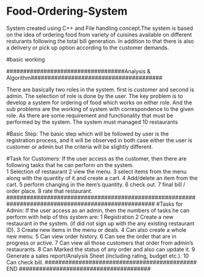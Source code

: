 # Food-Ordering-System
System created using C++ and File handling concept.The system is based on the idea of ordering food from variety of cuisines available on different resturants  following the total bill generation.  In addition to that there is also a delivery or pick up option according to the customer demands.


#basic working

 ###################################Analysis & Algorithm#######################################
                           
There are basically two roles in the system. first is customer and second is admin. The selection of role is done by the user. The key problem is to develop a system for ordering of food which works on either role. And the sub problems are the working of system with correspondence to the given role.  As there are some requirement and functionality that must be performed by the system. The   system must managed 10 restaurants 

#Basic Step:
The basic step which will be followed by user is the registration process, and it will be observed in both case either the user is customer or admin but the criteria will be slightly different.

   #Task for Customers:
      If the user access as the customer, then there are following tasks that he can perform on the system.  
        1	Selection of restaurant
        2	view the menu.
        3	select items from the menu along with the quantity of it and create a cart. 
        4	Add/delete an item from the cart.
        5	perform changing in the item’s quantity.
        6	check out.
        7	final bill / order place.
        8	rate that restaurant.
        ####################################################################################################
    #Tasks for Admin:
       If the user access as an admin, then the numbers of tasks he can perform with help of this system are: 
         1 Registration 
         2 Create a new restaurant in the system. (if did not sign up with the any existing restaurant ID).
         3 Create new items in the menu or deals.
         4 Can also create a whole new menu.
         5	Can view order history.
        6	Can see the order that are in progress or active.
        7	Can view all those customers that order from admin’s restaurants.
        8	Can Marked the status of any order and also can update it.
        9	Generate a sales report/Analysis Sheet (including rating, budget etc.).
        10 Can check bill.
        #############################################   END #######################################
